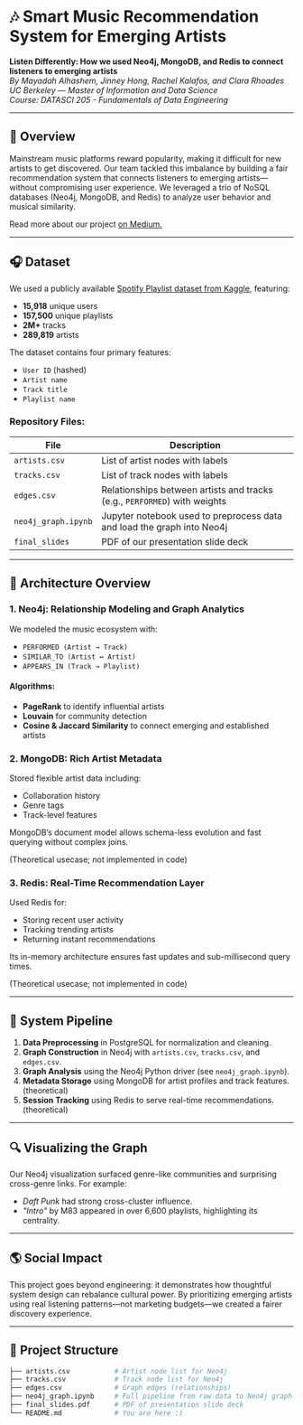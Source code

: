 # 🎶 Smart Music Recommendation System for Emerging Artists

**Listen Differently: How we used Neo4j, MongoDB, and Redis to connect listeners to emerging artists**  
*By Mayadah Alhashem, Jinney Hong, Rachel Kalafos, and Clara Rhoades*  
*UC Berkeley — Master of Information and Data Science*  
*Course: DATASCI 205 - Fundamentals of Data Engineering*

---

## 📌 Overview

Mainstream music platforms reward popularity, making it difficult for new artists to get discovered. Our team tackled this imbalance by building a fair recommendation system that connects listeners to emerging artists—without compromising user experience. We leveraged a trio of NoSQL databases (Neo4j, MongoDB, and Redis) to analyze user behavior and musical similarity.

Read more about our project [on Medium.](https://medium.com/@clara.rhoades/a-smart-music-recommendation-system-for-emerging-artists-afe11b9ebdeb)

---

## 🎧 Dataset

We used a publicly available [Spotify Playlist dataset from Kaggle](https://www.kaggle.com/datasets/andrewmvd/spotify-playlist-dataset), featuring:

- **15,918** unique users
- **157,500** unique playlists
- **2M+** tracks
- **289,819** artists

The dataset contains four primary features:
- `User ID` (hashed)
- `Artist name`
- `Track title`
- `Playlist name`

### Repository Files:
| File | Description |
|------|-------------|
| `artists.csv` | List of artist nodes with labels |
| `tracks.csv` | List of track nodes with labels |
| `edges.csv` | Relationships between artists and tracks (e.g., `PERFORMED`) with weights |
| `neo4j_graph.ipynb` | Jupyter notebook used to preprocess data and load the graph into Neo4j |
| `final_slides` | PDF of our presentation slide deck |

---

## 🧠 Architecture Overview

### 1. **Neo4j**: Relationship Modeling and Graph Analytics

We modeled the music ecosystem with:
- `PERFORMED (Artist → Track)`
- `SIMILAR_TO (Artist ↔ Artist)`
- `APPEARS_IN (Track → Playlist)`

#### Algorithms:
- **PageRank** to identify influential artists
- **Louvain** for community detection
- **Cosine & Jaccard Similarity** to connect emerging and established artists

### 2. **MongoDB**: Rich Artist Metadata

Stored flexible artist data including:
- Collaboration history
- Genre tags
- Track-level features

MongoDB’s document model allows schema-less evolution and fast querying without complex joins.

(Theoretical usecase; not implemented in code)

### 3. **Redis**: Real-Time Recommendation Layer

Used Redis for:
- Storing recent user activity
- Tracking trending artists
- Returning instant recommendations

Its in-memory architecture ensures fast updates and sub-millisecond query times.

(Theoretical usecase; not implemented in code)

---

## 🔧 System Pipeline

1. **Data Preprocessing** in PostgreSQL for normalization and cleaning.
2. **Graph Construction** in Neo4j with `artists.csv`, `tracks.csv`, and `edges.csv`.
3. **Graph Analysis** using the Neo4j Python driver (see `neo4j_graph.ipynb`).
4. **Metadata Storage** using MongoDB for artist profiles and track features. (theoretical)
5. **Session Tracking** using Redis to serve real-time recommendations. (theoretical)

---

## 🔍 Visualizing the Graph

Our Neo4j visualization surfaced genre-like communities and surprising cross-genre links. For example:
- *Daft Punk* had strong cross-cluster influence.
- *"Intro"* by M83 appeared in over 6,600 playlists, highlighting its centrality.

---

## 🌎 Social Impact

This project goes beyond engineering: it demonstrates how thoughtful system design can rebalance cultural power. By prioritizing emerging artists using real listening patterns—not marketing budgets—we created a fairer discovery experience.

---

## 📂 Project Structure

```bash
├── artists.csv           # Artist node list for Neo4j
├── tracks.csv            # Track node list for Neo4j
├── edges.csv             # Graph edges (relationships)
├── neo4j_graph.ipynb     # Full pipeline from raw data to Neo4j graph
├── final_slides.pdf      # PDF of presentation slide deck
└── README.md             # You are here :)

